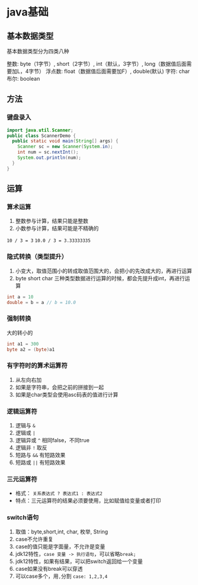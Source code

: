 # java基础

## 基本数据类型

基本数据类型分为四类八种

整数: byte（1字节）, short（2字节）, int（默认，3字节）, long（数据值后面需要加L，4字节）
浮点数: float（数据值后面需要加F）, double(默认)
字符: char
布尔: boolean

## 方法

### 键盘录入

```java
import java.util.Scanner;
public class ScannerDemo {
  public static void main(String[] args) {
    Scanner sc = new Scanner(System.in);
    int num = sc.nextInt();
    System.out.println(num);
  }
}
```

## 运算

### 算术运算

1. 整数参与计算，结果只能是整数
2. 小数参与计算，结果可能是不精确的

`10 / 3 = 3`
`10.0 / 3 = 3.33333335`

### 隐式转换（类型提升）

1. 小变大，取值范围小的转成取值范围大的，会把小的先改成大的，再进行运算
2. byte short char 三种类型数据进行运算的时候，都会先提升成int，再进行运算

```java
int a = 10
double = b = a // b = 10.0
```

### 强制转换

大的转小的

```java
int a1 = 300
byte a2 = (byte)a1 
```

### 有字符时的算术运算符

1. 从左向右加
2. 如果是字符串，会把之前的拼接到一起
3. 如果是char类型会使用asc码表的值进行计算

### 逻辑运算符

1. 逻辑与 `&`
2. 逻辑或 `|`
3. 逻辑异或 `^` 相同false，不同true
4. 逻辑非 `!` 取反
5. 短路与 `&&` 有短路效果
6. 短路或 `||` 有短路效果

### 三元运算符

- 格式： `关系表达式 ? 表达式1 : 表达式2`
- 特点：三元运算符的结果必须要使用，比如赋值给变量或者打印

### switch语句

1. 取值：byte,short,int, char, 枚举, String
2. case不允许重复
3. case的值只能是字面量，不允许是变量
4. jdk12特性，`case 变量 -> 执行语句`，可以省略`break;`
5. jdk12特性，如果有结果，可以把switch返回给一个变量
6. case如果没有break可以穿透
7. 可以case多个，用`,`分割 `case: 1,2,3,4`



